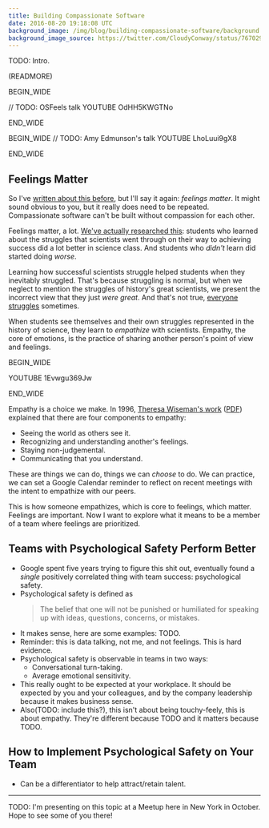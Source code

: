 ```yaml
---
title: Building Compassionate Software
date: 2016-08-20 19:18:08 UTC
background_image: /img/blog/building-compassionate-software/background.jpg
background_image_source: https://twitter.com/CloudyConway/status/767029232140779520
---
```


TODO: Intro.

(READMORE)

BEGIN_WIDE

// TODO: OSFeels talk
YOUTUBE OdHH5KWGTNo

END_WIDE

BEGIN_WIDE
// TODO: Amy Edmunson's talk
YOUTUBE LhoLuui9gX8

END_WIDE

## Feelings Matter

So I've [written about this before](https://ashfurrow.com/blog/empathetic-civilization/), but I'll say it again: _feelings matter_. It might sound obvious to you, but it really does need to be repeated. Compassionate software can't be built without compassion for each other.

Feelings matter, a lot. [We've actually researched this](http://qz.com/622749/teens-do-better-in-science-when-they-know-einstein-and-curie-also-struggled/): students who learned about the struggles that scientists went through on their way to achieving success did a lot better in science class. And students who _didn't_ learn did started doing _worse_.

Learning how successful scientists struggle helped students when they inevitably struggled. That's because struggling is normal, but when we neglect to mention the struggles of history's great scientists, we present the incorrect view that they just _were great_. And that's not true, [everyone struggles](https://ashfurrow.com/blog/normalizing-struggle/) sometimes.

When students see themselves and their own struggles represented in the history of science, they learn to _empathize_ with scientists. Empathy, the core of emotions, is the practice of sharing another person's point of view and feelings.

BEGIN_WIDE

YOUTUBE 1Evwgu369Jw

END_WIDE

Empathy is a choice we make. In 1996, [Theresa Wiseman's work](http://onlinelibrary.wiley.com/doi/10.1046/j.1365-2648.1996.12213.x/full) ([PDF](https://www.researchgate.net/profile/Theresa_Wiseman/publication/227941757_A_concept_analysis_of_empathy/links/00b4951e409deac34f000000.pdf)) explained that there are four components to empathy:

- Seeing the world as others see it.
- Recognizing and understanding another's feelings.
- Staying non-judgemental.
- Communicating that you understand.

These are things we can do, things we can _choose_ to do. We can practice, we can set a Google Calendar reminder to reflect on recent meetings with the intent to empathize with our peers.

This is how someone empathizes, which is core to feelings, which matter. Feelings are important. Now I want to explore what it means to be a member of a team where feelings are prioritized.

## Teams with Psychological Safety Perform Better

- Google spent five years trying to figure this shit out, eventually found a _single_ positively correlated thing with team success: psychological safety.
- Psychological safety is defined as
  > The belief that one will not be punished or humiliated for speaking up with ideas, questions, concerns, or mistakes.
- It makes sense, here are some examples: TODO.
- Reminder: this is data talking, not me, and not feelings. This is hard evidence.
- Psychological safety is observable in teams in two ways:
  - Conversational turn-taking.
  - Average emotional sensitivity.
- This really ought to be expected at your workplace. It should be expected by you and your colleagues, and by the company leadership because it makes business sense.
- Also(TODO: include this?), this isn't about being touchy-feely, this is about empathy. They're different because TODO and it matters because TODO.

## How to Implement Psychological Safety on Your Team

- Can be a differentiator to help attract/retain talent.

---

TODO: I'm presenting on this topic at a Meetup here in New York in October. Hope to see some of you there!